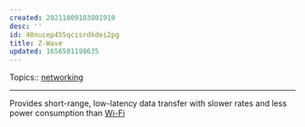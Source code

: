 ```yaml
---
created: 20211009103801910
desc: ''
id: 48nucep455qcisrdkdei2pg
title: Z-Wave
updated: 1656501198635
---
```

   
Topics::  [networking](../topics/networking.md)   
   
   
---   
   
Provides short-range, low-latency data transfer with slower rates and less power consumption than [Wi-Fi](../devlog/wi-fi.md)
